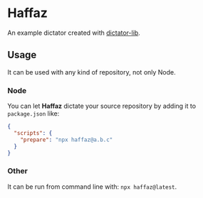 # Haffaz

An example dictator created with [dictator-lib](https://github.com/tomasbjerre/dictator-lib).

## Usage

It can be used with any kind of repository, not only Node.

### Node

You can let **Haffaz** dictate your source repository by adding it to `package.json` like:

```json
{
  "scripts": {
    "prepare": "npx haffaz@a.b.c"
  }
}
```

### Other

It can be run from command line with: `npx haffaz@latest`.
